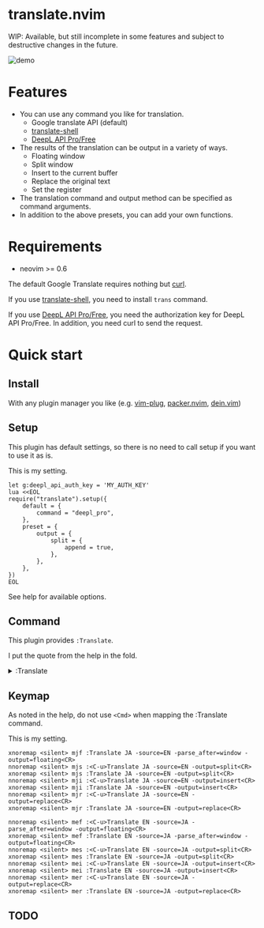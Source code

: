 # translate.nvim

WIP: Available, but still incomplete in some features and subject to destructive changes in the future.

![demo](https://user-images.githubusercontent.com/82267684/158013979-52c8ca49-84e1-4ca0-bf30-b8165cca9135.gif)

# Features

- You can use any command you like for translation.
    - Google translate API (default)
    - [translate-shell](https://github.com/soimort/translate-shell)
    - [DeepL API Pro/Free](https://www.deepl.com/en/docs-api/)
- The results of the translation can be output in a variety of ways.
    - Floating window
    - Split window
    - Insert to the current buffer
    - Replace the original text
    - Set the register
- The translation command and output method can be specified as command arguments.
- In addition to the above presets, you can add your own functions.


# Requirements

- neovim >= 0.6

The default Google Translate requires nothing but [curl](https://curl.se/).

If you use [translate-shell](https://github.com/soimort/translate-shell), you need to install `trans` command.

If you use [DeepL API Pro/Free](https://www.deepl.com/en/docs-api/), you need the authorization key for DeepL API Pro/Free.
In addition, you need curl to send the request.


# Quick start

## Install

With any plugin manager you like (e.g. [vim-plug](https://github.com/junegunn/vim-plug), [packer.nvim](https://github.com/wbthomason/packer.nvim), [dein.vim](https://github.com/Shougo/dein.vim))

## Setup

This plugin has default settings, so there is no need to call setup if you want to use it as is.

This is my setting.

```vim
let g:deepl_api_auth_key = 'MY_AUTH_KEY'
lua <<EOL
require("translate").setup({
    default = {
        command = "deepl_pro",
    },
    preset = {
        output = {
            split = {
                append = true,
            },
        },
    },
})
EOL
```

See help for available options.

## Command

This plugin provides `:Translate`.

I put the quote from the help in the fold.

<details><summary>:Translate</summary><div>


    :[range]Translate {target-lang} [{-options}...]

        {target-lang}: Required. The language into which the text should be
        translated. The format varies depending on the external command used.

        |:Translate| can take |:range|. |v|, |V| and |CTRL-V| are supported. If it was
        not given, |:Translate| treats current cursor line.

        available options:
            - '-source='
                The language of the text to be translated.
            - '-parse_before='
                The functions to format texts of selection. You can
                use a comma-separated string. If omitted,
                |translate-nvim-option-default-parse-before|.
            - '-command='
                The extermal command to use translation. If omitted,
                |translate-nvim-option-default-command| is used.
            - '-parse_after='
                The functions to format the result of extermal
                command. You can use a comma-separated string.
                If omitted, |translate-nvim-option-default-parse-after|.
            - '-output='
                The function to pass the translation result. If
                omitted, |translate-nvim-option-default-output|.
            - '-comment'
                Special option, used as a flag. If this flag is set
                and the cursor is over a comment, whole comment is
                treated as a selection.


        If mapping |:Translate|, Do NOT use |<Cmd>|. I use [range] to check
        whether this command is called from normal mode or visual mode. Please
        map them as follows.


        nnoremap mei :<C-u>Translate EN -source=JA -output=insert<CR>
        xnoremap mer :Translate EN -source=JA -output=replace<CR>


</div></details>

## Keymap

As noted in the help, do not use `<Cmd>` when mapping the :Translate command.

This is my setting.

```vim
xnoremap <silent> mjf :Translate JA -source=EN -parse_after=window -output=floating<CR>
nnoremap <silent> mjs :<C-u>Translate JA -source=EN -output=split<CR>
xnoremap <silent> mjs :Translate JA -source=EN -output=split<CR>
nnoremap <silent> mji :<C-u>Translate JA -source=EN -output=insert<CR>
xnoremap <silent> mji :Translate JA -source=EN -output=insert<CR>
nnoremap <silent> mjr :<C-u>Translate JA -source=EN -output=replace<CR>
xnoremap <silent> mjr :Translate JA -source=EN -output=replace<CR>

nnoremap <silent> mef :<C-u>Translate EN -source=JA -parse_after=window -output=floating<CR>
xnoremap <silent> mef :Translate EN -source=JA -parse_after=window -output=floating<CR>
nnoremap <silent> mes :<C-u>Translate EN -source=JA -output=split<CR>
xnoremap <silent> mes :Translate EN -source=JA -output=split<CR>
nnoremap <silent> mei :<C-u>Translate EN -source=JA -output=insert<CR>
xnoremap <silent> mei :Translate EN -source=JA -output=insert<CR>
nnoremap <silent> mer :<C-u>Translate EN -source=JA -output=replace<CR>
xnoremap <silent> mer :Translate EN -source=JA -output=replace<CR>
```

## TODO
